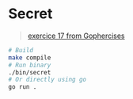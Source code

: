 # Secret

> [exercice 17 from Gophercises](https://gophercises.com/exercises/secret)

```bash
# Build
make compile
# Run binary
./bin/secret
# Or directly using go
go run .
```
